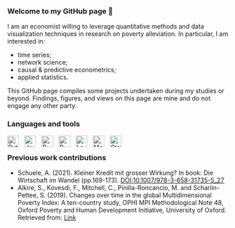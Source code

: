 ### Welcome to my GitHub page 👋

I am an economist willing to leverage quantitative methods and data visualization techniques in research on poverty alleviation. In particular, I am interested in:
- time series;
- network science; 
- causal & predictive econometrics;
- applied statistics.

This GitHub page compiles some projects undertaken during my studies or beyond. Findings, figures, and views on this page are mine and do not engage any other party.

### Languages and tools

<img align="left" alt="Python" width="26px" src="https://cdn.jsdelivr.net/gh/devicons/devicon/icons/python/python-original.svg" style="padding-right:10px;" />
<img align="left" alt="Jupyter" width="26px" src="https://cdn.jsdelivr.net/gh/devicons/devicon/icons/jupyter/jupyter-original-wordmark.svg" style="padding-right:10px;"/>
<img align="left" alt="R" width="26px" src="https://cdn.jsdelivr.net/gh/devicons/devicon/icons/r/r-original.svg" style="padding-right:10px;" />
<img align="left" alt="R" width="26px" src="https://cdn.jsdelivr.net/gh/devicons/devicon/icons/anaconda/anaconda-original.svg" style="padding-right:10px;" />
<img align="left" alt="LaTeX" width="26px" src="https://cdn.jsdelivr.net/gh/devicons/devicon/icons/postgresql/postgresql-original.svg" style="padding-right:10px;" />
<img align="left" alt="Matlab" width="26px" src="https://cdn.jsdelivr.net/gh/devicons/devicon/icons/matlab/matlab-original.svg" style="padding-right:10px;" />
<img align="left" alt="Stata" width="26px" src="https://cdn.jsdelivr.net/gh/devicons/devicon/icons/matlab/stata-original.svg" style="padding-right:10px;" />
<br/>
  

### Previous work contributions
- Schuele, A. (2021). Kleiner Kredit mit grosser Wirkung? In book: Die Wirtschaft im Wandel (pp.169-173). <a href="https://www.researchgate.net/publication/349175089_Kleiner_Kredit_mit_grosser_Wirkung"> DOI:10.1007/978-3-658-31735-5_27 </a><br/>
- Alkire, S., Kovesdi, F., Mitchell, C., Pinilla-Roncancio, M. and Scharlin-Pettee, S. (2019). Changes over time in the global Multidimensional Poverty Index: A ten-country study, OPHI MPI Methodological Note 48, Oxford Poverty and Human Development Initiative, University of Oxford. Retrieved from: <a href="https://www.ophi.org.uk/wp-content/uploads/OPHI_MPI_MN_48_2019.pdf"> Link</a>

